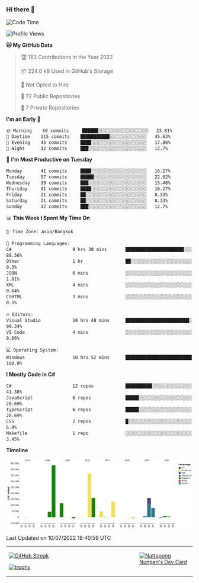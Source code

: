 ### Hi there 👋

<!--START_SECTION:waka-->
![Code Time](http://img.shields.io/badge/Code%20Time-0%20secs-blue)

![Profile Views](http://img.shields.io/badge/Profile%20Views-0-blue)

**🐱 My GitHub Data** 

> 🏆 183 Contributions in the Year 2022
 > 
> 📦 224.0 kB Used in GitHub's Storage 
 > 
> 🚫 Not Opted to Hire
 > 
> 📜 72 Public Repositories 
 > 
> 🔑 7 Private Repositories  
 > 
**I'm an Early 🐤** 

```text
🌞 Morning    60 commits     ██████░░░░░░░░░░░░░░░░░░░   23.81% 
🌆 Daytime    115 commits    ███████████░░░░░░░░░░░░░░   45.63% 
🌃 Evening    45 commits     ████░░░░░░░░░░░░░░░░░░░░░   17.86% 
🌙 Night      32 commits     ███░░░░░░░░░░░░░░░░░░░░░░   12.7%

```
📅 **I'm Most Productive on Tuesday** 

```text
Monday       41 commits     ████░░░░░░░░░░░░░░░░░░░░░   16.27% 
Tuesday      57 commits     █████░░░░░░░░░░░░░░░░░░░░   22.62% 
Wednesday    39 commits     ███░░░░░░░░░░░░░░░░░░░░░░   15.48% 
Thursday     41 commits     ████░░░░░░░░░░░░░░░░░░░░░   16.27% 
Friday       21 commits     ██░░░░░░░░░░░░░░░░░░░░░░░   8.33% 
Saturday     21 commits     ██░░░░░░░░░░░░░░░░░░░░░░░   8.33% 
Sunday       32 commits     ███░░░░░░░░░░░░░░░░░░░░░░   12.7%

```


📊 **This Week I Spent My Time On** 

```text
⌚︎ Time Zone: Asia/Bangkok

💬 Programming Languages: 
C#                       9 hrs 38 mins       ██████████████████████░░░   88.56% 
Other                    1 hr                ██░░░░░░░░░░░░░░░░░░░░░░░   9.3% 
JSON                     6 mins              ░░░░░░░░░░░░░░░░░░░░░░░░░   1.01% 
XML                      4 mins              ░░░░░░░░░░░░░░░░░░░░░░░░░   0.64% 
CSHTML                   3 mins              ░░░░░░░░░░░░░░░░░░░░░░░░░   0.5%

🔥 Editors: 
Visual Studio            10 hrs 48 mins      ████████████████████████░   99.34% 
VS Code                  4 mins              ░░░░░░░░░░░░░░░░░░░░░░░░░   0.66%

💻 Operating System: 
Windows                  10 hrs 52 mins      █████████████████████████   100.0%

```

**I Mostly Code in C#** 

```text
C#                       12 repos            ██████████░░░░░░░░░░░░░░░   41.38% 
JavaScript               6 repos             █████░░░░░░░░░░░░░░░░░░░░   20.69% 
TypeScript               6 repos             █████░░░░░░░░░░░░░░░░░░░░   20.69% 
CSS                      2 repos             █░░░░░░░░░░░░░░░░░░░░░░░░   6.9% 
Makefile                 1 repo              ░░░░░░░░░░░░░░░░░░░░░░░░░   3.45%

```


**Timeline**

![Chart not found](https://raw.githubusercontent.com/aixasz/aixasz/main/charts/bar_graph.png) 


 Last Updated on 10/07/2022 18:40:59 UTC
<!--END_SECTION:waka-->

<table>
<tr>
<td width="70%" valign="top">
 
 [![GitHub Streak](http://github-readme-streak-stats.herokuapp.com?user=aixasz&theme=github-dark&hide_border=true&date_format=%5BY%20%5DM%20j)](https://git.io/streak-stats)

 [![trophy](https://github-profile-trophy.vercel.app/?username=aixasz&theme=onedark)](https://github.com/ryo-ma/github-profile-trophy)
 </td>
<td width="30%" valign="top">
 
<a href="https://app.daily.dev/aixasz"><img src="https://api.daily.dev/devcards/403207936e6547c9a85ea449e9f3abe8.png?r=re8" alt="Nattapong Nunpan's Dev Card"/></a>

 </td>
</tr>
</table>
 
